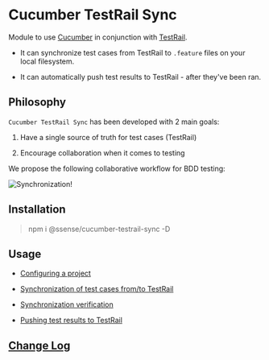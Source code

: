 # Cucumber TestRail Sync

Module to use [Cucumber](https://github.com/cucumber/cucumber-js) in conjunction with [TestRail](http://www.gurock.com/testrail/).

* It can synchronize test cases from TestRail to `.feature` files on your local filesystem.

* It can automatically push test results to TestRail - after they've been ran.

## Philosophy

`Cucumber TestRail Sync` has been developed with 2 main goals:

1. Have a single source of truth for test cases (TestRail)

2. Encourage collaboration when it comes to testing

We propose the following collaborative workflow for BDD testing:

![Synchronization!](https://github.com/Groupe-Atallah/node-cucumber-testrail-sync/raw/master/docs/img/sync-flow.png)

## Installation

> npm i @ssense/cucumber-testrail-sync -D

## Usage

* [Configuring a project](/docs/configuration.md)

* [Synchronization of test cases from/to TestRail](/docs/synchronization.md)

* [Synchronization verification](/docs/verification.md)

* [Pushing test results to TestRail](/docs/pushing_results.md)

## [Change Log](/docs/changelog.md)